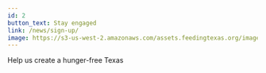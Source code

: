 ```yaml
---
id: 2
button_text: Stay engaged
link: /news/sign-up/
image: https://s3-us-west-2.amazonaws.com/assets.feedingtexas.org/images/CTA/GRUB_CTA.jpg
---
```


Help us create a hunger-free Texas
